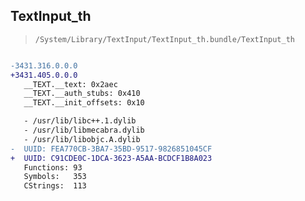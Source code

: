 ## TextInput_th

> `/System/Library/TextInput/TextInput_th.bundle/TextInput_th`

```diff

-3431.316.0.0.0
+3431.405.0.0.0
   __TEXT.__text: 0x2aec
   __TEXT.__auth_stubs: 0x410
   __TEXT.__init_offsets: 0x10

   - /usr/lib/libc++.1.dylib
   - /usr/lib/libmecabra.dylib
   - /usr/lib/libobjc.A.dylib
-  UUID: FEA770CB-3BA7-35BD-9517-9826851045CF
+  UUID: C91CDE0C-1DCA-3623-A5AA-BCDCF1B8A023
   Functions: 93
   Symbols:   353
   CStrings:  113

```
